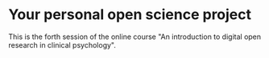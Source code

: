 # Your personal open science project
This is the forth session of the online course "An introduction to digital open research in clinical psychology".
